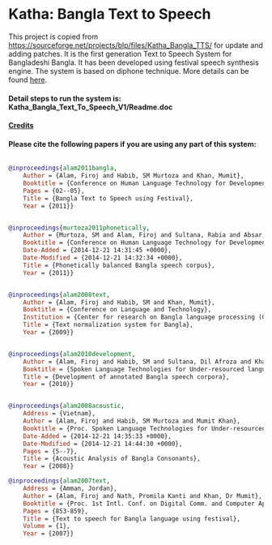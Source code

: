# Katha: Bangla Text to Speech
This project is copied from https://sourceforge.net/projects/blp/files/Katha_Bangla_TTS/ for update and adding patches.
It is the first generation Text to Speech System for Bangladeshi Bangla. It has been developed using festival speech synthesis engine. The system is based on diphone technique. More details can be found [here](https://github.com/firojalam/Katha-Bangla-TTS/wiki).

#### Detail steps to run the system is: Katha_Bangla_Text_To_Speech_V1/Readme.doc


#### [Credits](https://github.com/firojalam/Katha-Bangla-TTS/wiki/Credits)


#### Please cite the following papers if you are using any part of this system:

```bib

@inproceedings{alam2011bangla,
	Author = {Alam, Firoj and Habib, SM Murtoza and Khan, Mumit},
	Booktitle = {Conference on Human Language Technology for Development (HLTD 2011), Alexandria, Egypt},
	Pages = {02--05},
	Title = {Bangla Text to Speech using Festival},
	Year = {2011}}


@inproceedings{murtoza2011phonetically,
	Author = {Murtoza, SM and Alam, Firoj and Sultana, Rabia and Absar, Shammur and Khan, Mumit},
	Booktitle = {Conference on Human Language Technology for Development},
	Date-Added = {2014-12-21 14:31:45 +0000},
	Date-Modified = {2014-12-21 14:32:34 +0000},
	Title = {Phonetically balanced Bangla speech corpus},
	Year = {2011}}


@inproceedings{alam2008text,
	Author = {Alam, Firoj and Habib, SM and Khan, Mumit},
	Booktitle = {Conference on Language and Technology},
	Institution = {Center for research on Bangla language processing (CRBLP), BRAC University},
	Title = {Text normalization system for Bangla},
	Year = {2009}}


@inproceedings{alam2010development,
	Author = {Alam, Firoj and Habib, SM and Sultana, Dil Afroza and Khan, Mumit},
	Booktitle = {Spoken Language Technologies for Under-resourced language},
	Title = {Development of annotated Bangla speech corpora},
	Year = {2010}}


@inproceedings{alam2008acoustic,
	Address = {Vietnam},
	Author = {Alam, Firoj and Habib, SM Murtoza and Mumit Khan},
	Booktitle = {Proc. Spoken Language Technologies for Under-resourced language (SLTU'08)},
	Date-Added = {2014-12-21 14:35:33 +0000},
	Date-Modified = {2014-12-21 14:44:30 +0000},
	Pages = {5--7},
	Title = {Acoustic Analysis of Bangla Consonants},
	Year = {2008}}

@inproceedings{alam2007text,
	Address = {Amman, Jordan},
	Author = {Alam, Firoj and Nath, Promila Kanti and Khan, Dr Mumit},
	Booktitle = {Proc. 1st Intl. Conf. on Digital Comm. and Computer Applications},
	Pages = {853-859},
	Title = {Text to speech for Bangla language using festival},
	Volume = {1},
	Year = {2007}}

```
